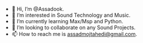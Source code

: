 - 👋 Hi, I’m @Assadook.
- 👀 I’m interested in Sound Technology and Music.
- 🌱 I’m currently learning Max/Msp and Python.
- 💞️ I’m looking to collaborate on any Sound Projects.
- 📫 How to reach me is assadmojtahedi@gmail.com.

<!---
Assadook/Assadook is a ✨ special ✨ repository because its `README.md` (this file) appears on your GitHub profile.
You can click the Preview link to take a look at your changes.
--->
